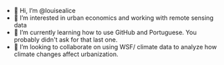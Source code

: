 - 👋 Hi, I’m @louisealice
- 👀 I’m interested in urban economics and working with remote sensing data
- 🌱 I’m currently learning how to use GitHub and Portuguese. You probably didn't ask for that last one.
- 💞️ I’m looking to collaborate on using WSF/ climate data to analyze how climate changes affect urbanization.

<!---
louisealice/louisealice is a ✨ special ✨ repository because its `README.md` (this file) appears on your GitHub profile.
You can click the Preview link to take a look at your changes.
--->
